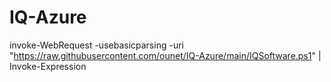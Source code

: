 # IQ-Azure
invoke-WebRequest -usebasicparsing -uri "https://raw.githubusercontent.com/ounet/IQ-Azure/main/IQSoftware.ps1" | Invoke-Expression